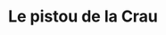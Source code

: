 ---
title: "Le pistou de la Crau"
url: /saint-martin-de-crau/le-pistou-de-la-crau/
shop: centre de jardinage
---